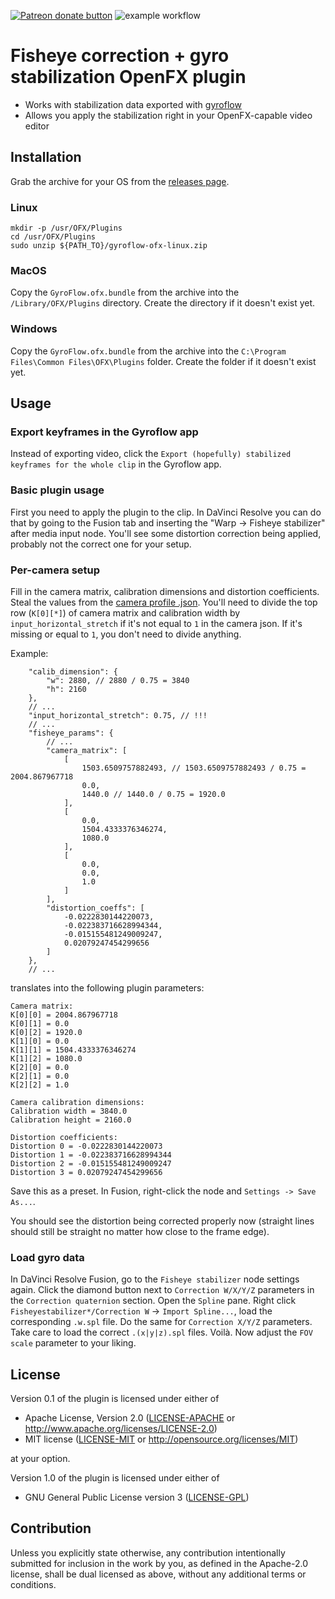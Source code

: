 <span class="badge-patreon"><a href="https://www.patreon.com/smartislav" title="Donate to this project using Patreon"><img src="https://img.shields.io/badge/patreon-donate-yellow.svg" alt="Patreon donate button" /></a></span>
![example workflow](https://github.com/ilya-epifanov/gyroflow-ofx/actions/workflows/build.yml/badge.svg)

# Fisheye correction + gyro stabilization OpenFX plugin

* Works with stabilization data exported with [gyroflow](http://gyroflow.xyz/)
* Allows you apply the stabilization right in your OpenFX-capable video editor

## Installation

Grab the archive for your OS from the [releases page](https://github.com/ilya-epifanov/gyroflow-ofx/releases).

### Linux

    mkdir -p /usr/OFX/Plugins
    cd /usr/OFX/Plugins
    sudo unzip ${PATH_TO}/gyroflow-ofx-linux.zip

### MacOS

Copy the `GyroFlow.ofx.bundle` from the archive into the `/Library/OFX/Plugins` directory.
Create the directory if it doesn't exist yet.

### Windows

Copy the `GyroFlow.ofx.bundle` from the archive into the `C:\Program Files\Common Files\OFX\Plugins` folder.
Create the folder if it doesn't exist yet.

## Usage

### Export keyframes in the Gyroflow app

Instead of exporting video, click the `Export (hopefully) stabilized keyframes for the whole clip` in the Gyroflow app.

### Basic plugin usage

First you need to apply the plugin to the clip.
In DaVinci Resolve you can do that by going to the Fusion tab and inserting the "Warp -> Fisheye stabilizer" after media input node.
You'll see some distortion correction being applied, probably not the correct one for your setup.

### Per-camera setup

Fill in the camera matrix, calibration dimensions and distortion coefficients. Steal the values from the [camera profile .json](https://github.com/ElvinC/gyroflow/tree/master/camera_presets).
You'll need to divide the top row (`K[0][*]`) of camera matrix and calibration width by `input_horizontal_stretch` if it's not equal to `1` in the camera json.
If it's missing or equal to `1`, you don't need to divide anything.

Example:

```jsonc
    "calib_dimension": {
        "w": 2880, // 2880 / 0.75 = 3840
        "h": 2160
    },
    // ...
    "input_horizontal_stretch": 0.75, // !!!
    // ...
    "fisheye_params": {
        // ...
        "camera_matrix": [
            [
                1503.6509757882493, // 1503.6509757882493 / 0.75 = 2004.867967718
                0.0,
                1440.0 // 1440.0 / 0.75 = 1920.0
            ],
            [
                0.0,
                1504.4333376346274,
                1080.0
            ],
            [
                0.0,
                0.0,
                1.0
            ]
        ],
        "distortion_coeffs": [
            -0.0222830144220073,
            -0.022383716628994344,
            -0.015155481249009247,
            0.02079247454299656
        ]
    },
    // ...
```

translates into the following plugin parameters:

```
Camera matrix:
K[0][0] = 2004.867967718
K[0][1] = 0.0
K[0][2] = 1920.0
K[1][0] = 0.0
K[1][1] = 1504.4333376346274
K[1][2] = 1080.0
K[2][0] = 0.0
K[2][1] = 0.0
K[2][2] = 1.0

Camera calibration dimensions:
Calibration width = 3840.0
Calibration height = 2160.0

Distortion coefficients:
Distortion 0 = -0.0222830144220073
Distortion 1 = -0.022383716628994344
Distortion 2 = -0.015155481249009247
Distortion 3 = 0.02079247454299656
```

Save this as a preset. In Fusion, right-click the node and `Settings -> Save As...`.

You should see the distortion being corrected properly now (straight lines should still be straight no matter how close to the frame edge).

### Load gyro data

In DaVinci Resolve Fusion, go to the `Fisheye stabilizer` node settings again. Click the diamond button next to `Correction W/X/Y/Z` parameters in the `Correction quaternion` section. 
Open the `Spline` pane.
Right click `Fisheyestabilizer*/Correction W` -> `Import Spline...`, load the corresponding `.w.spl` file. Do the same for `Correction X/Y/Z` parameters. Take care to load the correct `.(x|y|z).spl` files.
Voilà.
Now adjust the `FOV scale` parameter to your liking.

## License

Version 0.1 of the plugin is licensed under either of

 * Apache License, Version 2.0
   ([LICENSE-APACHE](LICENSE-APACHE) or http://www.apache.org/licenses/LICENSE-2.0)
 * MIT license
   ([LICENSE-MIT](LICENSE-MIT) or http://opensource.org/licenses/MIT)

at your option.

Version 1.0 of the plugin is licensed under either of

 * GNU General Public License version 3
   ([LICENSE-GPL](LICENSE-GPL))

## Contribution

Unless you explicitly state otherwise, any contribution intentionally submitted
for inclusion in the work by you, as defined in the Apache-2.0 license, shall be
dual licensed as above, without any additional terms or conditions.
